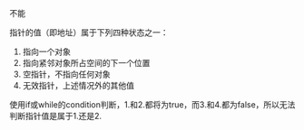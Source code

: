 不能

指针的值（即地址）属于下列四种状态之一：

1. 指向一个对象
2. 指向紧邻对象所占空间的下一个位置
3. 空指针，不指向任何对象
4. 无效指针，上述情况外的其他值

使用if或while的condition判断，1.和2.都将为true，而3.和4.都为false，所以无法判断指针值是属于1.还是2.